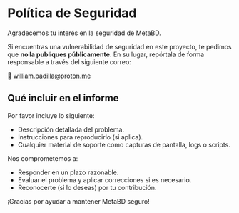 # Política de Seguridad

Agradecemos tu interés en la seguridad de MetaBD.

Si encuentras una vulnerabilidad de seguridad en este proyecto, te pedimos que **no la publiques públicamente**. En su lugar, repórtala de forma responsable a través del siguiente correo:

📧 william.padilla@proton.me

## Qué incluir en el informe

Por favor incluye lo siguiente:
- Descripción detallada del problema.
- Instrucciones para reproducirlo (si aplica).
- Cualquier material de soporte como capturas de pantalla, logs o scripts.

Nos comprometemos a:
- Responder en un plazo razonable.
- Evaluar el problema y aplicar correcciones si es necesario.
- Reconocerte (si lo deseas) por tu contribución.

¡Gracias por ayudar a mantener MetaBD seguro!
